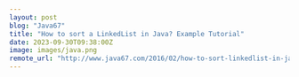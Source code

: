 ```yaml
---
layout: post
blog: "Java67"
title: "How to sort a LinkedList in Java? Example Tutorial"
date: 2023-09-30T09:38:00Z
image: images/java.png
remote_url: "http://www.java67.com/2016/02/how-to-sort-linkedlist-in-java-example.html"
---
```

